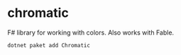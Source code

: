 # chromatic

F# library for working with colors. Also works with Fable.

```bash
dotnet paket add Chromatic
```
